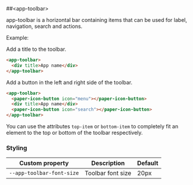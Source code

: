 ##&lt;app-toolbar&gt;

app-toolbar is a horizontal bar containing items that can be used for
label, navigation, search and actions.

Example:

Add a title to the toolbar.

```html
<app-toolbar>
  <div title>App name</div>
</app-toolbar>
```

Add a button in the left and right side of the toolbar.

```html
<app-toolbar>
  <paper-icon-button icon="menu"></paper-icon-button>
  <div title>App name</div>
  <paper-icon-button icon="search"></paper-icon-button>
</app-toolbar>
```

You can use the attributes `top-item` or `bottom-item` to completely fit an element
to the top or bottom of the toolbar respectively.

### Styling

Custom property              | Description                  | Default
-----------------------------|------------------------------|-----------------------
`--app-toolbar-font-size`    | Toolbar font size            | 20px
